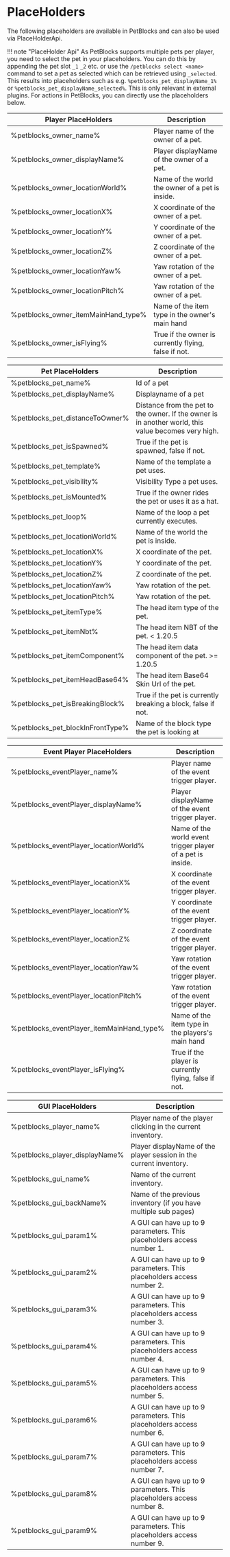 # PlaceHolders

The following placeholders are available in PetBlocks and can also be used via PlaceHolderApi.

!!! note "PlaceHolder Api"
    As PetBlocks supports multiple pets per player, you need to select the pet in your placeholders. You can do this by appending the pet slot ``_1`` ``_2`` etc. or use the ``/petblocks select <name>`` command to set a pet as selected which can be retrieved using ``_selected``.
    This results into placeholders such as e.g. ``%petblocks_pet_displayName_1%`` or ``%petblocks_pet_displayName_selected%``. This is only relevant in external plugins. For actions in PetBlocks, you can directly use the placeholders below.


| Player PlaceHolders            | Description                                          |   
|--------------------------------|------------------------------------------------------|
| %petblocks_owner_name%         | Player name of the owner of a pet.                   |   
| %petblocks_owner_displayName%  | Player displayName of the owner of a pet.            |
| %petblocks_owner_locationWorld% | Name of the world the owner of a pet is inside.      |   
| %petblocks_owner_locationX%    | X coordinate of the owner of a pet.                  |   
| %petblocks_owner_locationY%    | Y coordinate of the owner of a pet.                  |   
| %petblocks_owner_locationZ%    | Z coordinate of the owner of a pet.                  |   
| %petblocks_owner_locationYaw%  | Yaw rotation of the owner of a pet.                  |   
| %petblocks_owner_locationPitch% | Yaw rotation of the owner of a pet.                  |   
| %petblocks_owner_itemMainHand_type% | Name of the item type in the owner's main hand       |   
| %petblocks_owner_isFlying%     | True if the owner is currently flying, false if not. |   

| Pet PlaceHolders                | Description                                                                                        |   
|---------------------------------|----------------------------------------------------------------------------------------------------|
| %petblocks_pet_name%            | Id of a pet                                                                                        |   
| %petblocks_pet_displayName%     | Displayname of a pet                                                                               |
| %petblocks_pet_distanceToOwner% | Distance from the pet to the owner. If the owner is in another world, this value becomes very high. |   
| %petblocks_pet_isSpawned%       | True if the pet is spawned, false if not.                                                          |   
| %petblocks_pet_template%        | Name of the template a pet uses.                                                                   |   
| %petblocks_pet_visibility%      | Visibility Type a pet uses.                                                                        |   
| %petblocks_pet_isMounted%       | True if the owner rides the pet or uses it as a hat.                                               |   
| %petblocks_pet_loop%            | Name of the loop a pet currently executes.                                                         |   
| %petblocks_pet_locationWorld%   | Name of the world the pet is inside.                                                               |   
| %petblocks_pet_locationX%       | X coordinate of the pet.                                                                           |   
| %petblocks_pet_locationY%       | Y coordinate of the pet.                                                                           |   
| %petblocks_pet_locationZ%       | Z coordinate of the pet.                                                                           |   
| %petblocks_pet_locationYaw%     | Yaw rotation of the pet.                                                                           |   
| %petblocks_pet_locationPitch%   | Yaw rotation of the pet.                                                                           |   
| %petblocks_pet_itemType%        | The head item type of the pet.                                                                     |   
| %petblocks_pet_itemNbt%         | The head item NBT of the pet. < 1.20.5                                                             |   
| %petblocks_pet_itemComponent%         | The head item data component of the pet. >= 1.20.5                                                 |
| %petblocks_pet_itemHeadBase64%         | The head item Base64 Skin Url of the pet.                                                          |
| %petblocks_pet_isBreakingBlock%         | True if the pet is currently breaking a block, false if not.                                       |
| %petblocks_pet_blockInFrontType%         | Name of the block type the pet is looking at                                                       |


| Event Player PlaceHolders       | Description                                                |   
|---------------------------------|------------------------------------------------------------|
| %petblocks_eventPlayer_name%          | Player name of the event trigger player.                   |   
| %petblocks_eventPlayer_displayName%   | Player displayName of the event trigger player.            |
| %petblocks_eventPlayer_locationWorld% | Name of the world event trigger player of a pet is inside. |   
| %petblocks_eventPlayer_locationX%     | X coordinate of the event trigger player.                  |   
| %petblocks_eventPlayer_locationY%     | Y coordinate of the event trigger player.                  |   
| %petblocks_eventPlayer_locationZ%     | Z coordinate of the event trigger player.                  |   
| %petblocks_eventPlayer_locationYaw%   | Yaw rotation of the event trigger player.                  |   
| %petblocks_eventPlayer_locationPitch% | Yaw rotation of the event trigger player.                  |   
| %petblocks_eventPlayer_itemMainHand_type% | Name of the item type in the players's main hand           |   
| %petblocks_eventPlayer_isFlying%     | True if the player is currently flying, false if not.      |   

| GUI PlaceHolders                   | Description                                                |   
|-------------------------------------------|------------------------------------------------------------|
| %petblocks_player_name%        | Player name of the player clicking in the current inventory.          |   
| %petblocks_player_displayName% | Player displayName of the player session in the current inventory.    |
| %petblocks_gui_name%           | Name of the current inventory.                                        |   
| %petblocks_gui_backName%       | Name of the previous inventory (if you have multiple sub pages)       |   
| %petblocks_gui_param1%         | A GUI can have up to 9 parameters. This placeholders access number 1. |   
| %petblocks_gui_param2%         | A GUI can have up to 9 parameters. This placeholders access number 2. |   
| %petblocks_gui_param3%         | A GUI can have up to 9 parameters. This placeholders access number 3. |   
| %petblocks_gui_param4%         | A GUI can have up to 9 parameters. This placeholders access number 4. |   
| %petblocks_gui_param5%         | A GUI can have up to 9 parameters. This placeholders access number 5. |   
| %petblocks_gui_param6%         | A GUI can have up to 9 parameters. This placeholders access number 6. |   
| %petblocks_gui_param7%         | A GUI can have up to 9 parameters. This placeholders access number 7. |   
| %petblocks_gui_param8%         | A GUI can have up to 9 parameters. This placeholders access number 8. |   
| %petblocks_gui_param9%         | A GUI can have up to 9 parameters. This placeholders access number 9. |   

